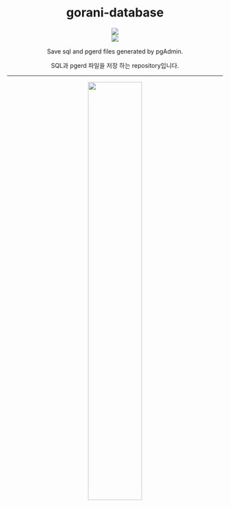 <div align="center">
  <h1>gorani-database</h1>
  <img src="https://img.shields.io/badge/PostgreSQL-latest-gray?logo=PostgreSQL&logoColor=black&labelColor=4169E1&style=flat-square"/>
  <br/>
  <img src="https://img.shields.io/badge/pgAdmin-4-gray?labelColor=34567C&style=flat-square"/>
  
  <p align="center">Save sql and pgerd files generated by pgAdmin.</p>
  <p align="center">SQL과 pgerd 파일을 저장 하는 repository입니다.</p>

  <hr/>
  <img style="width:50%" src="https://user-images.githubusercontent.com/29942514/195083490-2bc37a3d-3ad0-49e1-aa54-704afdf3cb67.png"/>
</div>
